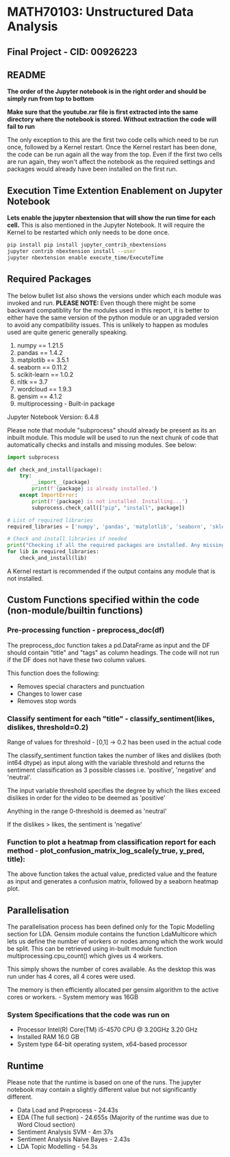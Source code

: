 # MATH70103: Unstructured Data Analysis
## Final Project - CID: 00926223

## README 

<b>The order of the Jupyter notebook is in the right order and should be simply run from top to bottom</b>

<b>Make sure that the youtube.rar file is first extracted into the same directory where the notebook is stored. Without extraction the code will fail to run</b>

The only exception to this are the first two code cells which need to be run once, followed by a Kernel restart. Once the Kernel restart has been done, the code can be run again all the way from the top. Even if the first two cells are run again, they won't affect the notebook as the required settings and packages would already have been installed on the first run. 

## Execution Time Extention Enablement on Jupyter Notebook
<b>Lets enable the jupyter nbextension that will show the run time for each cell.</b>
This is also mentioned in the Jupyter Notebook. It will require the Kernel to be restarted which only needs to be done once.  

```bash
pip install pip install jupyter_contrib_nbextensions
jupyter contrib nbextension install --user
jupyter nbextension enable execute_time/ExecuteTime
```

## Required Packages

The below bullet list also shows the versions under which each module was invoked and run. 
<b>PLEASE NOTE: </b>Even though there might be some backward compatiblity for the modules used in this report, it is better to either have the same version of the python module or an upgraded version to avoid any compatibility issues. This is unlikely to happen as modules used are quite generic generally speaking. 

<ol>
<li>numpy == 1.21.5</li>
<li>pandas == 1.4.2</li>
<li>matplotlib == 3.5.1</li>
<li>seaborn == 0.11.2</li>
<li>scikit-learn == 1.0.2</li>
<li>nltk == 3.7</li>
<li>wordcloud == 1.9.3</li>
<li>gensim == 4.1.2</li>
<li>multiprocessing - Built-in package</li>
</ol>

Jupyter Notebook Version: 6.4.8

Please note that module "subprocess" should already be present as its an inbuilt module. 
This module will be used to run the next chunk of code that automatically checks and installs and missing modules. See below:

```python
import subprocess

def check_and_install(package):
    try:
        __import__(package)
        print(f'{package} is already installed.')
    except ImportError:
        print(f'{package} is not installed. Installing...')
        subprocess.check_call(["pip", "install", package])

# List of required libraries
required_libraries = ['numpy', 'pandas', 'matplotlib', 'seaborn', 'sklearn', 'nltk', 'wordcloud', 'gensim', 'multiprocessing']

# Check and install libraries if needed
print("Checking if all the required packages are installed. Any missing packages will be automatically installed\n")
for lib in required_libraries:
    check_and_install(lib)
```

A Kernel restart is recommended if the output contains any module that is not installed. 

## Custom Functions specified within the code (non-module/builtin functions) 

### Pre-processing function - preprocess_doc(df)

The preprocess_doc function takes a pd.DataFrame as input and the DF should contain "title" and "tags" as column headings. The code will not run if the DF does not have these two column values. 

This function does the following:
<ul>
<li>Removes special characters and punctuation</li>
<li>Changes to lower case</li>
<li>Removes stop words</li>
</ul>

### Classify sentiment for each "title" - classify_sentiment(likes, dislikes, threshold=0.2)

Range of values for threshold - [0,1] -> 0.2 has been used in the actual code

The classify_sentiment function takes the number of likes and dislikes (both int64 dtype) as input along with the variable threshold and returns the sentiment classification as 3 possible classes i.e. 'positive', 'negative' and 'neutral'. 

The input variable threshold specifies the degree by which the likes exceed dislikes in order for the video to be deemed as 'positive'

Anything in the range 0-threshold is deemed as 'neutral'

If the dislikes > likes, the sentiment is 'negative'

### Function to plot a heatmap from classification report for each method - plot_confusion_matrix_log_scale(y_true, y_pred, title):

The above function takes the actual value, predicted value and the feature as input and generates a confusion matrix, followed by a seaborn heatmap plot. 

## Parallelisation 

The parallelisation process has been defined only for the Topic Modelling section for LDA. Gensim module contains the function LdaMulticore which lets us define the number of workers or nodes among which the work would be split. This can be retrieved using in-built module function multiprocessing.cpu_count() which gives us 4 workers. 

This simply shows the number of cores available. As the desktop this was run under has 4 cores, all 4 cores were used. 

The memory is then efficiently allocated per gensim algorithm to the active cores or workers. - System memory was 16GB 

### System Specifications that the code was run on

<ul>
<li>Processor	Intel(R) Core(TM) i5-4570 CPU @ 3.20GHz   3.20 GHz</li>
<li>Installed RAM	16.0 GB</li>
<li>System type	64-bit operating system, x64-based processor</li>
</ul>

## Runtime 

Please note that the runtime is based on one of the runs. The jupyter notebook may contain a slightly different value but not significantly different.

<ul>
<li>Data Load and Preprocess - 24.43s</li>
<li>EDA (The full section) - 24.655s (Majority of the runtime was due to Word Cloud section)</li>
<li>Sentiment Analysis SVM - 4m 37s</li>
<li>Sentiment Analysis Naive Bayes - 2.43s</li>
<li>LDA Topic Modelling - 54.3s</li>
</ul>
